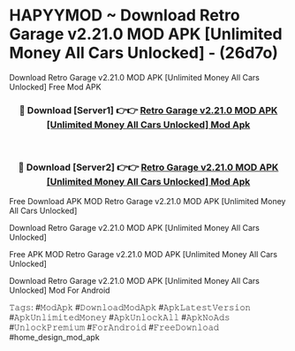 # HAPYYMOD ~ Download Retro Garage v2.21.0 MOD APK [Unlimited Money All Cars Unlocked] - (26d7o)
Download Retro Garage v2.21.0 MOD APK [Unlimited Money All Cars Unlocked] Free Mod APK

<div align="center">
<h3>🔴 Download [Server1] 👉👉 <a href="https://apk-comot.site?title=Retro_Garage_v2.21.0_MOD_APK_[Unlimited_Money_All_Cars_Unlocked]">Retro Garage v2.21.0 MOD APK [Unlimited Money All Cars Unlocked] Mod Apk</a></h3><br>

<h3>🔴 Download [Server2] 👉👉 <a href="https://apk-comot.site?title=Retro_Garage_v2.21.0_MOD_APK_[Unlimited_Money_All_Cars_Unlocked]">Retro Garage v2.21.0 MOD APK [Unlimited Money All Cars Unlocked] Mod Apk</a></h3>
</div>


Free Download APK MOD Retro Garage v2.21.0 MOD APK [Unlimited Money All Cars Unlocked]

Download Retro Garage v2.21.0 MOD APK [Unlimited Money All Cars Unlocked] 

Free APK MOD Retro Garage v2.21.0 MOD APK [Unlimited Money All Cars Unlocked] 

Download Retro Garage v2.21.0 MOD APK [Unlimited Money All Cars Unlocked] Mod For Android

𝚃𝚊𝚐𝚜: #𝙼𝚘𝚍𝙰𝚙𝚔 #𝙳𝚘𝚠𝚗𝚕𝚘𝚊𝚍𝙼𝚘𝚍𝙰𝚙𝚔 #𝙰𝚙𝚔𝙻𝚊𝚝𝚎𝚜𝚝𝚅𝚎𝚛𝚜𝚒𝚘𝚗 #𝙰𝚙𝚔𝚄𝚗𝚕𝚒𝚖𝚒𝚝𝚎𝚍𝙼𝚘𝚗𝚎𝚢 #𝙰𝚙𝚔𝚄𝚗𝚕𝚘𝚌𝚔𝙰𝚕𝚕 #𝙰𝚙𝚔𝙽𝚘𝙰𝚍𝚜 #𝚄𝚗𝚕𝚘𝚌𝚔𝙿𝚛𝚎𝚖𝚒𝚞𝚖 #𝙵𝚘𝚛𝙰𝚗𝚍𝚛𝚘𝚒𝚍 #𝙵𝚛𝚎𝚎𝙳𝚘𝚠𝚗𝚕𝚘𝚊𝚍 #home_design_mod_apk